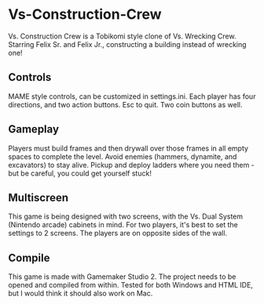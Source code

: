 # Vs-Construction-Crew
Vs. Construction Crew is a Tobikomi style clone of Vs. Wrecking Crew. Starring Felix Sr. and Felix Jr., constructing a building instead of wrecking one!

## Controls
MAME style controls, can be customized in settings.ini. Each player has four directions, and two action buttons. Esc to quit. Two coin buttons as well.

## Gameplay
Players must build frames and then drywall over those frames in all empty spaces to complete the level. Avoid enemies (hammers, dynamite, and excavators) to stay alive. Pickup and deploy ladders where you need them - but be careful, you could get yourself stuck!

## Multiscreen
This game is being designed with two screens, with the Vs. Dual System (Nintendo arcade) cabinets in mind. For two players, it's best to set the settings to 2 screens. The players are on opposite sides of the wall.

## Compile
This game is made with Gamemaker Studio 2. The project needs to be opened and compiled from within. Tested for both Windows and HTML IDE, but I would think it should also work on Mac.
